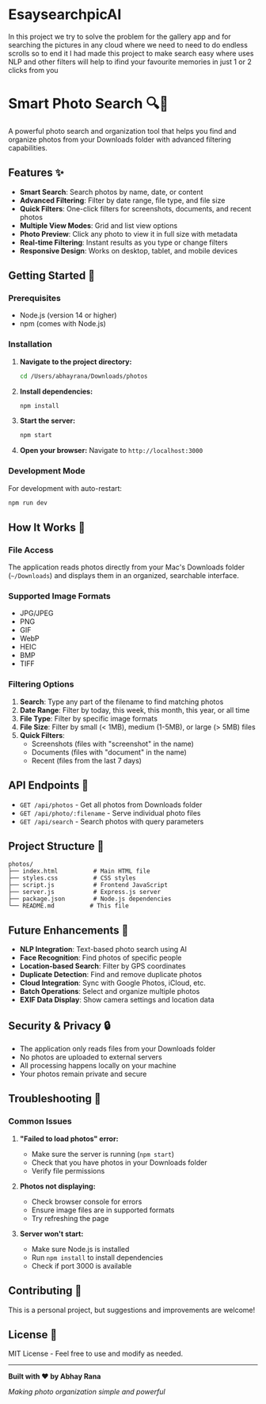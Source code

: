 # EsaysearchpicAI
In this project we try to solve the problem for the gallery app and for searching the pictures in any cloud where we need to need to do endless scrolls so to end it I had made this project to make search easy where uses NLP and other filters will help to ifind your favourite memories in just 1 or 2 clicks from you
# Smart Photo Search 🔍📸

A powerful photo search and organization tool that helps you find and organize photos from your Downloads folder with advanced filtering capabilities.

## Features ✨

- **Smart Search**: Search photos by name, date, or content
- **Advanced Filtering**: Filter by date range, file type, and file size
- **Quick Filters**: One-click filters for screenshots, documents, and recent photos
- **Multiple View Modes**: Grid and list view options
- **Photo Preview**: Click any photo to view it in full size with metadata
- **Real-time Filtering**: Instant results as you type or change filters
- **Responsive Design**: Works on desktop, tablet, and mobile devices

## Getting Started 🚀

### Prerequisites
- Node.js (version 14 or higher)
- npm (comes with Node.js)

### Installation

1. **Navigate to the project directory:**
   ```bash
   cd /Users/abhayrana/Downloads/photos
   ```

2. **Install dependencies:**
   ```bash
   npm install
   ```

3. **Start the server:**
   ```bash
   npm start
   ```

4. **Open your browser:**
   Navigate to `http://localhost:3000`

### Development Mode

For development with auto-restart:
```bash
npm run dev
```

## How It Works 🔧

### File Access
The application reads photos directly from your Mac's Downloads folder (`~/Downloads`) and displays them in an organized, searchable interface.

### Supported Image Formats
- JPG/JPEG
- PNG
- GIF
- WebP
- HEIC
- BMP
- TIFF

### Filtering Options

1. **Search**: Type any part of the filename to find matching photos
2. **Date Range**: Filter by today, this week, this month, this year, or all time
3. **File Type**: Filter by specific image formats
4. **File Size**: Filter by small (< 1MB), medium (1-5MB), or large (> 5MB) files
5. **Quick Filters**: 
   - Screenshots (files with "screenshot" in the name)
   - Documents (files with "document" in the name)
   - Recent (files from the last 7 days)

## API Endpoints 📡

- `GET /api/photos` - Get all photos from Downloads folder
- `GET /api/photo/:filename` - Serve individual photo files
- `GET /api/search` - Search photos with query parameters

## Project Structure 📁

```
photos/
├── index.html          # Main HTML file
├── styles.css          # CSS styles
├── script.js           # Frontend JavaScript
├── server.js           # Express.js server
├── package.json        # Node.js dependencies
└── README.md          # This file
```

## Future Enhancements 🚀

- **NLP Integration**: Text-based photo search using AI
- **Face Recognition**: Find photos of specific people
- **Location-based Search**: Filter by GPS coordinates
- **Duplicate Detection**: Find and remove duplicate photos
- **Cloud Integration**: Sync with Google Photos, iCloud, etc.
- **Batch Operations**: Select and organize multiple photos
- **EXIF Data Display**: Show camera settings and location data

## Security & Privacy 🔒

- The application only reads files from your Downloads folder
- No photos are uploaded to external servers
- All processing happens locally on your machine
- Your photos remain private and secure

## Troubleshooting 🔧

### Common Issues

1. **"Failed to load photos" error:**
   - Make sure the server is running (`npm start`)
   - Check that you have photos in your Downloads folder
   - Verify file permissions

2. **Photos not displaying:**
   - Check browser console for errors
   - Ensure image files are in supported formats
   - Try refreshing the page

3. **Server won't start:**
   - Make sure Node.js is installed
   - Run `npm install` to install dependencies
   - Check if port 3000 is available

## Contributing 🤝

This is a personal project, but suggestions and improvements are welcome!

## License 📄

MIT License - Feel free to use and modify as needed.

---

**Built with ❤️ by Abhay Rana**

*Making photo organization simple and powerful*
